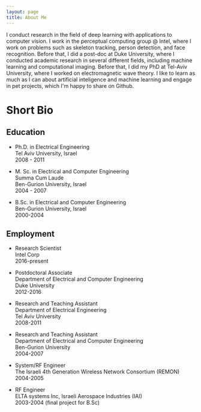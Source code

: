```yaml
---
layout: page
title: About Me
---
```


I conduct research in the field of deep learning with applications to computer vision. 
I work in the perceptual computing group @ Intel, where I work on problems such as skeleton tracking, person detection, 
and face recognition. Before that, I did a post-doc at Duke University, where I conducted academic research in several 
different fields, including machine learning and computational imaging. Before that, I did my PhD at Tel-Aviv University, 
where I worked on electromagnetic wave theory. I like to learn as much as I can about artificial inteligence and machine 
learning and engage in pet projects, which I'm happy to share on Github. 

# Short Bio

## Education 

* Ph.D. in Electrical Engineering <br />
Tel Aviv University, Israel <br />
2008 - 2011

* M. Sc. in Electrical and Computer Engineering <br />
Summa Cum Laude <br />
Ben-Gurion University, Israel <br />
2004 - 2007

* B.Sc. in Electrical and Computer Engineering <br />
Ben-Gurion University, Israel <br />
2000-2004 

## Employment 

* Research Scientist <br />
Intel Corp <br />
2016-present

* Postdoctoral Associate <br />
Department of Electrical and Computer Engineering <br />
Duke University <br />
2012-2016

* Research and Teaching Assistant <br />
Department of Electrical Engineering <br />
Tel Aviv University <br />
2008-2011

* Research and Teaching Assistant <br />
Department of Electrical and Computer Engineering <br />
Ben-Gurion University <br />
2004-2007

* System/RF Engineer <br />
The Israeli 4th Generation Wireless Network Consortium (REMON) <br />
2004-2005

* RF Engineer <br />
ELTA systems Inc, Israeli Aerospace Industries (IAI) <br />
2003-2004 (final project for B.Sc)
